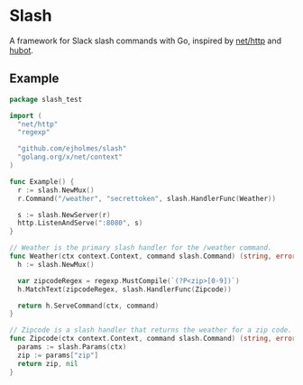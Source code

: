 # Slash

A framework for Slack slash commands with Go, inspired by [net/http](https://golang.org/pkg/net/http/) and [hubot](https://github.com/github/hubot).

## Example

```go
package slash_test

import (
  "net/http"
  "regexp"

  "github.com/ejholmes/slash"
  "golang.org/x/net/context"
)

func Example() {
  r := slash.NewMux()
  r.Command("/weather", "secrettoken", slash.HandlerFunc(Weather))

  s := slash.NewServer(r)
  http.ListenAndServe(":8080", s)
}

// Weather is the primary slash handler for the /weather command.
func Weather(ctx context.Context, command slash.Command) (string, error) {
  h := slash.NewMux()

  var zipcodeRegex = regexp.MustCompile(`(?P<zip>[0-9])`)
  h.MatchText(zipcodeRegex, slash.HandlerFunc(Zipcode))

  return h.ServeCommand(ctx, command)
}

// Zipcode is a slash handler that returns the weather for a zip code.
func Zipcode(ctx context.Context, command slash.Command) (string, error) {
  params := slash.Params(ctx)
  zip := params["zip"]
  return zip, nil
}
```
